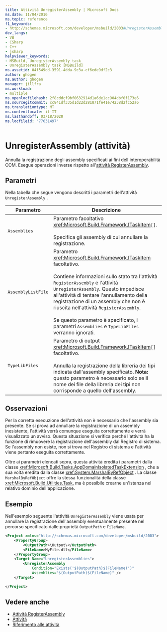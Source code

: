 ```yaml
---
title: Attività UnregisterAssembly | Microsoft Docs
ms.date: 11/04/2016
ms.topic: reference
f1_keywords:
- http://schemas.microsoft.com/developer/msbuild/2003#UnregisterAssembly
dev_langs:
- VB
- CSharp
- C++
- jsharp
helpviewer_keywords:
- MSBuild, UnregisterAssembly task
- UnregisterAssembly task [MSBuild]
ms.assetid: 04f549dd-3591-4dda-9c3a-cf6ede9df2c3
author: ghogen
ms.author: ghogen
manager: jillfra
ms.workload:
- multiple
ms.openlocfilehash: 2f8cddcf9bf0632914d1a6de1cc904dbf0f173e6
ms.sourcegitcommit: cc841df335d1d22d281871fe41e74238d2fc52a6
ms.translationtype: MT
ms.contentlocale: it-IT
ms.lasthandoff: 03/18/2020
ms.locfileid: "77631497"
---
```

# <a name="unregisterassembly-task"></a>UnregisterAssembly (attività)

Annulla la registrazione degli assembly specificati ai fini dell'interoperabilità COM. Esegue operazioni inverse rispetto all'[attività RegisterAssembly](../msbuild/registerassembly-task.md).

## <a name="parameters"></a>Parametri

 Nella tabella che segue vengono descritti i parametri dell'attività `UnregisterAssembly` .

|Parametro|Descrizione|
|---------------|-----------------|
|`Assemblies`|Parametro facoltativo <xref:Microsoft.Build.Framework.ITaskItem>`[]`.<br /><br /> Specifica gli assembly di cui annullare la registrazione.|
|`AssemblyListFile`|Parametro <xref:Microsoft.Build.Framework.ITaskItem> facoltativo.<br /><br /> Contiene informazioni sullo stato tra l'attività `RegisterAssembly` e l'attività `UnregisterAssembly`. Questo impedisce all'attività di tentare l'annullamento della registrazione di un assembly che non è riuscita nell'attività `RegisterAssembly`.<br /><br /> Se questo parametro è specificato, i parametri `Assemblies` e `TypeLibFiles` verranno ignorati.|
|`TypeLibFiles`|Parametro di output <xref:Microsoft.Build.Framework.ITaskItem>`[]` facoltativo.<br /><br /> Annulla la registrazione della libreria dei tipi indicata dall'assembly specificato. **Nota:** questo parametro è necessario solo se il nome dei file della libreria dei tipi non corrisponde a quello dell'assembly.|

## <a name="remarks"></a>Osservazioni

 Per la corretta esecuzione dell'attività non è necessario che l'assembly sia presente. Se si prova ad annullare la registrazione di un assembly inesistente, l'attività verrà comunque eseguita correttamente e verrà visualizzato un avviso. Questa situazione si verifica perché l'attività ha la funzione di rimuovere la registrazione dell'assembly dal Registro di sistema. Se l'assembly non esiste, non si trova nel Registro di sistema e l'attività viene pertanto eseguita correttamente.

 Oltre ai parametri elencati sopra, questa attività eredita i parametri dalla classe <xref:Microsoft.Build.Tasks.AppDomainIsolatedTaskExtension> , che a sua volta eredita dalla classe <xref:System.MarshalByRefObject> . La classe `MarshalByRefObject` offre la stessa funzionalità della classe <xref:Microsoft.Build.Utilities.Task>, ma è possibile crearne un'istanza nel relativo dominio dell'applicazione.

## <a name="example"></a>Esempio

 Nell'esempio seguente l'attività `UnregisterAssembly` viene usata per annullare la registrazione dell'assembly eventualmente presente nel percorso specificato dalle proprietà `OutputPath` e `FileName`.

```xml
<Project xmlns="http://schemas.microsoft.com/developer/msbuild/2003">
    <PropertyGroup>
        <OutputPath>\Output\</OutputPath>
        <FileName>MyFile.dll</FileName>
    </PropertyGroup>
    <Target Name="UnregisterAssemblies">
        <UnregisterAssembly
            Condition="Exists('$(OutputPath)$(FileName)')"
            Assemblies="$(OutputPath)$(FileName)" />
    </Target>

</Project>
```

## <a name="see-also"></a>Vedere anche

- [Attività RegisterAssembly](../msbuild/registerassembly-task.md)
- [Attività](../msbuild/msbuild-tasks.md)
- [Riferimento alle attività](../msbuild/msbuild-task-reference.md)